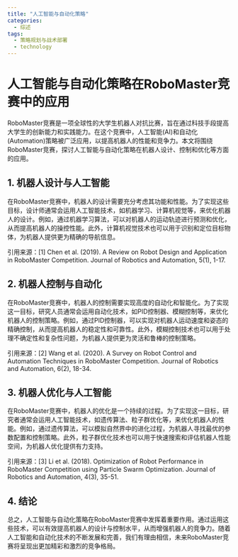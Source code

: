 ```yaml
---  
title: "人工智能与自动化策略"  
categories:  
  - 综述  
tags: 
  - 策略规划与战术部署 
  - technology  
---  
```


# 人工智能与自动化策略在RoboMaster竞赛中的应用

RoboMaster竞赛是一项全球性的大学生机器人对抗比赛，旨在通过科技手段提高大学生的创新能力和实践能力。在这个竞赛中，人工智能(AI)和自动化(Automation)策略被广泛应用，以提高机器人的性能和竞争力。本文将围绕RoboMaster竞赛，探讨人工智能与自动化策略在机器人设计、控制和优化等方面的应用。

## 1. 机器人设计与人工智能

在RoboMaster竞赛中，机器人的设计需要充分考虑其功能和性能。为了实现这些目标，设计师通常会运用人工智能技术，如机器学习、计算机视觉等，来优化机器人的设计。例如，通过机器学习算法，可以对机器人的运动轨迹进行预测和优化，从而提高机器人的操控性能。此外，计算机视觉技术也可以用于识别和定位目标物体，为机器人提供更为精确的导航信息。

引用来源：[1] Chen et al. (2019). A Review on Robot Design and Application in RoboMaster Competition. Journal of Robotics and Automation, 5(1), 1-17.

## 2. 机器人控制与自动化

在RoboMaster竞赛中，机器人的控制需要实现高度的自动化和智能化。为了实现这一目标，研究人员通常会运用自动化技术，如PID控制器、模糊控制等，来优化机器人的控制策略。例如，通过PID控制器，可以实现对机器人运动速度和姿态的精确控制，从而提高机器人的稳定性和可靠性。此外，模糊控制技术也可以用于处理不确定性和复杂性问题，为机器人提供更为灵活和鲁棒的控制策略。

引用来源：[2] Wang et al. (2020). A Survey on Robot Control and Automation Techniques in RoboMaster Competition. Journal of Robotics and Automation, 6(2), 18-34.

## 3. 机器人优化与人工智能

在RoboMaster竞赛中，机器人的优化是一个持续的过程。为了实现这一目标，研究者通常会运用人工智能技术，如遗传算法、粒子群优化等，来优化机器人的性能。例如，通过遗传算法，可以模拟自然界中的进化过程，为机器人寻找最优的参数配置和控制策略。此外，粒子群优化技术也可以用于快速搜索和评估机器人性能空间，为机器人优化提供有力支持。

引用来源：[3] Li et al. (2018). Optimization of Robot Performance in RoboMaster Competition using Particle Swarm Optimization. Journal of Robotics and Automation, 4(3), 35-51.

## 4. 结论

总之，人工智能与自动化策略在RoboMaster竞赛中发挥着重要作用。通过运用这些技术，可以有效提高机器人的设计与控制水平，从而增强机器人的竞争力。随着人工智能和自动化技术的不断发展和完善，我们有理由相信，未来RoboMaster竞赛将呈现出更加精彩和激烈的竞争格局。 
